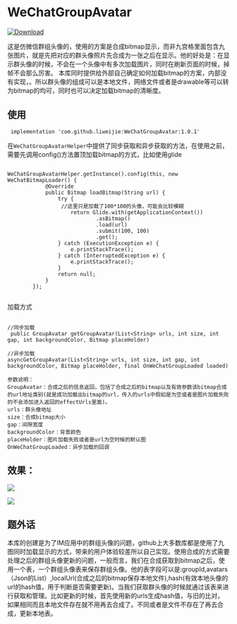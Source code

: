 # WeChatGroupAvatar

[ ![Download](https://api.bintray.com/packages/liweijieok/maven/WeChatGroupAvatar/images/download.svg?version=1.0.0) ](https://bintray.com/liweijieok/maven/WeChatGroupAvatar/1.0.0/link)

这是仿微信群组头像的，使用的方案是合成bitmap显示，而非九宫格里面包含九张图片，就是先把对应的群头像照片先合成为一张之后在显示。他的好处是：在显示群头像的时候，不会在一个头像中有多次加载图片，同时在刷新页面的时候，掉帧不会那么厉害。
本库同时提供给外部自己确定如何加载bitmap的方案，内部没有实现，。所以群头像的组成可以是本地文件，网络文件或者是drawable等可以转为bitmap的均可，同时也可以决定加载bitmap的清晰度。


## 使用

```
 implementation 'com.github.liweijie:WeChatGroupAvatar:1.0.1'
```

在`WeChatGroupAvatarHelper`中提供了同步获取和异步获取的方法，在使用之前，需要先调用config()方法置顶加载bitmap的方式，比如使用glide

```

WeChatGroupAvatarHelper.getInstance().config(this, new WeChatBitmapLoader() {
            @Override
            public Bitmap loadBitmap(String url) {
                try {
                 //这里只是加载了100*100的头像，可能会比较模糊
                    return Glide.with(getApplicationContext())
                            .asBitmap()
                            .load(url)
                            .submit(100, 100)
                            .get();
                } catch (ExecutionException e) {
                    e.printStackTrace();
                } catch (InterruptedException e) {
                    e.printStackTrace();
                }
                return null;
            }
        });
        
```

加载方式

```

//同步加载
 public GroupAvatar getGroupAvatar(List<String> urls, int size, int gap, int backgroundColor, Bitmap placeHolder)
 
//异步加载
asyncGetGroupAvatar(List<String> urls, int size, int gap, int backgroundColor, Bitmap placeHolder, final OnWeChatGroupLoaded loaded)

参数说明：
GroupAvatar：合成之后的信息返回，包括了合成之后的bitmap以及有效参数该bitmap合成的url地址类别(就是成功加载出bitmap的url，传入的urls中假如是为空或者是图片加载失败的不会添加进入返回的effectUrls里面)。
urls：群头像地址
size：合成bitmap大小
gap：间隙宽度
backgroundColor：背景颜色
placeHolder：图片加载失败或者是url为空时候的默认图
OnWeChatGroupLoaded：异步加载的回调

```



## 效果：

![](https://github.com/liweijieok/WeChatGroupAvatar/blob/master/art/device-2019-05-08-113946.png)


![](https://github.com/liweijieok/WeChatGroupAvatar/blob/master/art/device-2019-05-08-114009.png)


## 题外话

本库的创建是为了IM应用中的群组头像的问题，github上大多数库都是使用了九图同时加载显示的方式，带来的用户体验较差所以自己实现。使用合成的方式需要处理之后的群组头像更新的问题，一般而言，我们在合成获取到bitmap之后，使用一个表，一个群组头像表来保存群组头像。他的表字段可以是:groupId,avatars（Json的List<String>）,localUrl(合成之后的bitmap保存本地文件),hash(有效本地头像的url的hash值，用于判断是否需要更新)。当我们获取群头像的时候就通过该表来进行获取和管理。比如更新的时候，首先使用新的urls生成hash值，与旧的比对，如果相同而且本地文件存在就不用再去合成了。不同或者是文件不存在了再去合成，更新本地表。
